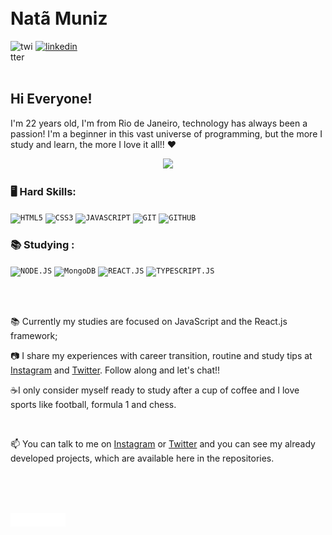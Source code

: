






</br>
</br>

<div dsplay="inline-block">
 
 <h1 align="left">Natã Muniz</h1>
 
  <a href="https://twitter.com/dev_muniz">
    <img align="left" width="40" height="40" src="https://cdn.jsdelivr.net/gh/devicons/devicon/icons/twitter/twitter-original.svg" alt="twitter" style="vertical-align:top;">
  </a>
  <a href="https://www.linkedin.com/in/nata-muniz/">
    <img width="40" height="40" src="https://cdn.jsdelivr.net/gh/devicons/devicon/icons/linkedin/linkedin-original.svg" alt="linkedin" style="vertical-align:top;">
  </a>
</div>





</br>
</br>

## Hi Everyone!

I'm 22 years old, I'm from Rio de Janeiro, technology has always been a passion! I'm a beginner in this vast universe of programming, but the more I study and learn, the more I love it all!! ❤


<p align="center">
  <img src="https://super.abril.com.br/wp-content/uploads/2016/09/super_imggato_digitando_0.gif" width="350">
</p>

### 🖥️ Hard Skills: 
<code><img width="40px" src="https://cdn.jsdelivr.net/gh/devicons/devicon/icons/html5/html5-original-wordmark.svg" title = "HTML5"/></code>
<code><img width="40px" src="https://cdn.jsdelivr.net/gh/devicons/devicon/icons/css3/css3-original-wordmark.svg" title = "CSS3"/></code>
<code><img width="40px" src="https://cdn.jsdelivr.net/gh/devicons/devicon/icons/javascript/javascript-original.svg" title = "JAVASCRIPT"/></code>
<code><img width="40px" src="https://cdn.jsdelivr.net/gh/devicons/devicon/icons/git/git-original.svg" title = "GIT"/></code>
<code><img width="40px" src="https://cdn.jsdelivr.net/gh/devicons/devicon/icons/github/github-original.svg" title = "GITHUB"/></code>

### 📚 Studying :
<code><img width="40px" src="https://cdn.jsdelivr.net/gh/devicons/devicon/icons/nodejs/nodejs-original.svg" title = "NODE.JS"/></code>
<code><img width="40px" src="https://cdn.jsdelivr.net/gh/devicons/devicon/icons/mongodb/mongodb-original-wordmark.svg" title="MongoDB"/></code>
<code><img width="40px" src="https://cdn.jsdelivr.net/gh/devicons/devicon/icons/react/react-original.svg" title = "REACT.JS"/></code>
<code><img width="40px" src="https://cdn.jsdelivr.net/gh/devicons/devicon/icons/typescript/typescript-original.svg" title = "TYPESCRIPT.JS"/></code>
          




</br>
</br>
<div display="inline-block">
 <p align="left">📚 Currently my studies are focused on JavaScript and the React.js framework;</p>
 <p align="left">📷 I share my experiences with career transition, routine and study tips at <a href="https://www.instagram.com/natan.muniz1/">Instagram</a> and <a href="https://twitter.com/dev_muniz">Twitter</a>. Follow along and let's chat!!</p>
 <p align="left">☕I only consider myself ready to study after a cup of coffee and I love sports like football, formula 1 and chess.</p>
</div>



</br>

📫 You can talk to me on [Instagram](https://www.instagram.com/natan.muniz1/) or [Twitter](https://twitter.com/dev_muniz) and you can see my already developed projects, which are available here in the repositories.

</br>



</br>




 </br>

<a href="https://www.instagram.com/natan.muniz1/" target="_blank"><img align="left" alt="Instagram" width="22px" src="https://github.com/Aakarsh-B/trying-repos/blob/master/insta.svg" />
<a href="https://twitter.com/dev_muniz" target="_blank"><img align="left" alt="Twitter" width="22px" src="https://github.com/Aakarsh-B/trying-repos/blob/master/twitter.svg" />
<a href="https://www.linkedin.com/in/nata-muniz/" target="_blank"><img align="left" alt="LinkedIn" width="22px" src="https://github.com/Aakarsh-B/trying-repos/blob/master/linkedin.svg" />
 <a href="https://dev.to/dev_muniz" target="_blank"><img alt="Blog" width="22px" src="https://github.com/Aakarsh-B/trying-repos/blob/master/dev-badge.svg" /></a>
 
 
